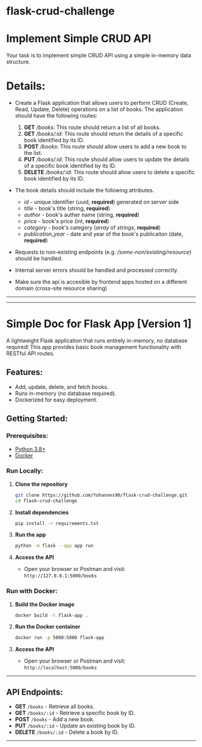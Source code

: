 # flask-crud-challenge
# Implement Simple CRUD API

Your task is to implement simple CRUD API using a simple in-memory data structure.

# Details:
  - Create a Flask application that allows users to perform CRUD (Create, Read, Update, Delete) operations on a list of books. The application should have the following routes:

       1. **GET** _/books_: This route should return a list of all books.
       2. **GET** _/books/:id_: This route should return the details of a specific book identified by its ID.
       3. **POST** _/books_: This route should allow users to add a new book to the list.
       4. **PUT** _/books/:id_: This route should allow users to update the details of a specific book identified by its ID.
       5. **DELETE** _/books/:id_: This route should allow users to delete a specific book identified by its ID.

- The book details should include the following attributes.
  - _id_ - unique identifier (uuid, **required**) generated on server side
  - _title_ - book's title (string, **required**)
  - _author_ - book's auther name (string, **required**)
  - _price_ - book's price (int, **required**)
  - _category_ - book's category (_array_ of _strings_, **required**)
  - _publication_year_ - date and year of the book's publicaiton (date, **required**)


- Requests to non-existing endpoints (e.g. _/some-non/existing/resource_) should be handled.
- Internal server errors should be handled and processed correctly.
- Make sure the api is accesible by frontend apps hosted on a different domain (cross-site resource sharing)


---
---

# Simple Doc for Flask App [Version 1]

A lightweight Flask application that runs entirely in-memory, no database required! This app provides basic book management functionality with RESTful API routes.

## Features:
- Add, update, delete, and fetch books.
- Runs in-memory (no database required).
- Dockerized for easy deployment.

## Getting Started:

### Prerequisites:
- [Python 3.8+](https://www.python.org/downloads/)
- [Docker](https://www.docker.com/)

### Run Locally:

1. **Clone the repository**
   ```bash
   git clone https://github.com/Yohannes90/flask-crud-challenge.git
   cd flask-crud-challenge
   ```

2. **Install dependencies**
   ```bash
   pip install -r requirements.txt
   ```

3. **Run the app**
   ```bash
   python -m flask --app app run
   ```

4. **Access the API**
   - Open your browser or Postman and visit: `http://127.0.0.1:5000/books`

### Run with Docker:

1. **Build the Docker image**
   ```bash
   docker build -t flask-app .
   ```

2. **Run the Docker container**
   ```bash
   docker run -p 5000:5000 flask-app
   ```

3. **Access the API**
   - Open your browser or Postman and visit: `http://localhost:5000/books`

---

## API Endpoints:
- **GET** `/books` - Retrieve all books.
- **GET** `/books/:id` - Retrieve a specific book by ID.
- **POST** `/books` - Add a new book.
- **PUT** `/books/:id` - Update an existing book by ID.
- **DELETE** `/books/:id` - Delete a book by ID.

---
